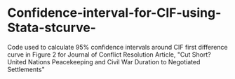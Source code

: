 # Confidence-interval-for-CIF-using-Stata-stcurve-
Code used to calculate 95% confidence intervals around CIF first difference curve in Figure 2 for Journal of Conflict Resolution Article, "Cut Short? United Nations Peacekeeping and Civil War Duration to Negotiated Settlements"
